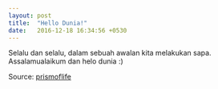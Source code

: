 ```yaml
---
layout: post
title:  "Hello Dunia!"
date:   2016-12-18 16:34:56 +0530
---
```


Selalu dan selalu, dalam sebuah awalan kita melakukan sapa. Assalamualaikum dan helo dunia :)

Source: [prismoflife](https://prismoflife.wordpress.com/2013/07/13/reading-exactly-what-is-written-and-writing-exactly-what-is-spoken)